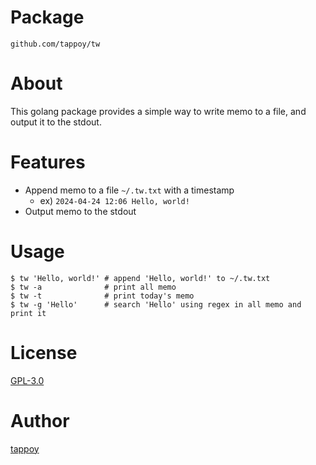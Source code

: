 # Package
`github.com/tappoy/tw`

# About
This golang package provides a simple way to write memo to a file, and output it to the stdout.

# Features
- Append memo to a file `~/.tw.txt` with a timestamp
  - ex) `2024-04-24 12:06 Hello, world!`
- Output memo to the stdout

# Usage
```
$ tw 'Hello, world!' # append 'Hello, world!' to ~/.tw.txt
$ tw -a              # print all memo
$ tw -t              # print today's memo
$ tw -g 'Hello'      # search 'Hello' using regex in all memo and print it
```

# License
[GPL-3.0](LICENSE)

# Author
[tappoy](https://github.com/tappoy)
